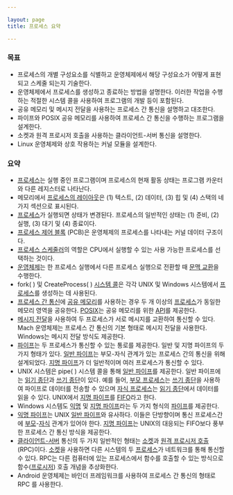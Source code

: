 ```yaml
---

layout: page
title: 프로세스 요약

---
```


### 목표

* 프로세스의 개별 구성요소를 식별하고 운영체제에서 해당 구성요소가 어떻게 표현되고 스케줄 되는지 기술한다.
* 운영체제에서 프로세스를 생성하고 종료하는 방법을 설명한다. 이러한 작업을 수행하는 적절한 시스템 콜을 사용하여 프로그램의 개발 등이 포함된다.
* 공유 메모리 및 메시지 전달을 사용하는 프로세스 간 통신을 설명하고 대조한다.
* 파이프와 POSIX 공유 메모리를 사용하여 프로세스 간 통신을 수행하는 프로그램을 설계한다.
* 소켓과 원격 프로시저 호출을 사용하는 클라이언트-서버 통신을 설명한다.
* Linux 운영체제와 상호 작용하는 커널 모듈을 설계한다.

### 요약

- [프로세스](프로세스.html)는 실행 중인 프로그램이며 프로세스의 현재 활동 상태는 프로그램 카운터와 다른 레지스터로 나타난다.
- 메모리에서 [프로세스의 레이아웃](프로세스의-레이아웃.html)은 (1) 텍스트, (2) 데이터, (3) 힙 및 (4) 스택의 네가지 섹션으로 표시된다.
- [프로세스](프로세스.html)가 실행되면 상태가 변경된다. 프로세스의 일반적인 상태는 (1) 준비, (2) 실행, (3) 대기 및 (4) 종료이다.
- [프로세스 제어 블록](프로세스-제어-블록.html) (PCB)은 운영체제의 프로세스를 나타내는 커널 데이터 구조이다.
- [프로세스 스케줄러](프로세스-스케줄러.html)의 역할은 CPU에서 실행할 수 있는 사용 가능한 프로세스를 선택하는 것이다.
- [운영체제](운영체제.html)는 한 프로세스 실행에서 다른 프로세스 실행으로 전환할 때 [문맥 교환](문맥-교환.html)을 수행한다.
- fork( ) 및 CreateProcess( ) [시스템 콜](시스템-콜.html)은 각각 UNIX 및 Windows 시스템에서 [프로세스](프로세스.html)를 생성하는 데 사용된다.
- [프로세스 간 통신](프로세스-간-통신.html)에 [공유 메모리](공유-메모리.html)를 사용하는 경우 두 개 이상의 [프로세스](프로세스.html)가 동일한 메모리 영역을 공유한다. [POSIX](POSIX.html)는 공유 메모리를 위한 [API](API.html)를 제공한다.
- [메시지 전달](메시지-전달.html)을 사용하여 두 프로세스가 서로 메시지를 교환하여 통신할 수 있다. Mach 운영체제는 프로세스 간 통신의 기본 형태로 메시지 전달을 사용한다. Windows는 메시지 전달 방식도 제공한다.
- [파이프](파이프.html)는 두 프로세스가 통신할 수 있는 통로를 제공한다. 일반 및 지명 파이프의 두가지 형태가 있다. [일반 파이프](일반-파이프.html)는 부모-자식 관계가 있는 프로세스 간의 통신을 위해 설계되었다. [지명 파이프](지명-파이프.html)가 더 일반적이며 여러 프로세스가 통신할 수 있다.
- UNIX 시스템은 pipe( ) 시스템 콜을 통해 [일반 파이프](일반-파이프.html)를 제공한다. 일반 파이프에는 [읽기 종단](읽기-종단.html)과 [쓰기 종단](쓰기-종단.html)이 있다. 예를 들어, [부모 프로세스](부모-프로세스.html)는 [쓰기 종단](쓰기-종단.html)을 사용하여 파이프로 데이터를 전송할 수 있으며 [자식 프로세스](자식-프로세스.html)는 [읽기 종단](읽기-종단.html)에서 데이터를 읽을 수 있다. UNIX에서 [지명 파이프](지명-파이프.html)를 [FIFO](FIFO.html)라고 한다.
- Windows 시스템도 [익명](익명-파이프.html) 및 [지명 파이프](지명-파이프.html)라는 두 가지 형식의 [파이프](파이프.html)를 제공한다.
- [익명 파이프](익명-파이프.html)는 UNIX [일반 파이프](일반-파이프.html)와 유사하다. 이들은 단방향이며 통신 프로세스간에 [부모](부모-프로세스.html)-[자식](자식-프로세스.html) 관계가 있어야 한다. [지명 파이프](지명-파이프.html)는 UNIX의 대응되는 FIFO보다 풍부한 프로세스 간 통신 방식을 제공한다.
- [클라이언트-서버](클라이언트-서버.html) 통신의 두 가지 일반적인 형태는 [소켓](소켓.html)과 [원격 프로시저 호출](원격-프로시저-호출.html) (RPC)이다. [소켓](소켓.html)을 사용하면 다른 시스템의 두 [프로세스](프로세스.html)가 네트워크를 통해 통신할 수 있다. RPC는 다른 컴퓨터에 있는 프로세스에서 함수를 호출할 수 있는 방식으로 함수([프로시저](프로시저.html)) 호출 개념을 추상화한다.
- Android 운영체제는 바인더 프레임워크를 사용하여 프로세스 간 통신의 형태로 RPC 를 사용한다.